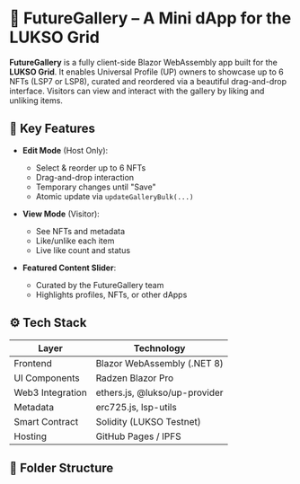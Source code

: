 # 🎨 FutureGallery – A Mini dApp for the LUKSO Grid

**FutureGallery** is a fully client-side Blazor WebAssembly app built for the **LUKSO Grid**. It enables Universal Profile (UP) owners to showcase up to 6 NFTs (LSP7 or LSP8), curated and reordered via a beautiful drag-and-drop interface. Visitors can view and interact with the gallery by liking and unliking items.

## 🧠 Key Features

- **Edit Mode** (Host Only):
    - Select & reorder up to 6 NFTs
    - Drag-and-drop interaction
    - Temporary changes until "Save"
    - Atomic update via `updateGalleryBulk(...)`

- **View Mode** (Visitor):
    - See NFTs and metadata
    - Like/unlike each item
    - Live like count and status

- **Featured Content Slider**:
    - Curated by the FutureGallery team
    - Highlights profiles, NFTs, or other dApps

## ⚙️ Tech Stack

| Layer            | Technology                  |
|------------------|-----------------------------|
| Frontend         | Blazor WebAssembly (.NET 8) |
| UI Components    | Radzen Blazor Pro           |
| Web3 Integration | ethers.js, @lukso/up-provider |
| Metadata         | erc725.js, lsp-utils        |
| Smart Contract   | Solidity (LUKSO Testnet)    |
| Hosting          | GitHub Pages / IPFS         |

## 📁 Folder Structure